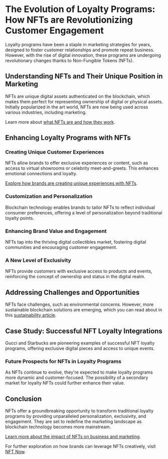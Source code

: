# The Evolution of Loyalty Programs: How NFTs are Revolutionizing Customer Engagement

Loyalty programs have been a staple in marketing strategies for years, designed to foster customer relationships and promote repeat business. However, with the rise of digital innovation, these programs are undergoing revolutionary changes thanks to Non-Fungible Tokens (NFTs).

## Understanding NFTs and Their Unique Position in Marketing

NFTs are unique digital assets authenticated on the blockchain, which makes them perfect for representing ownership of digital or physical assets. Initially popularized in the art world, NFTs are now being used across various industries, including marketing.

Learn more about [what NFTs are and how they work](https://www.coindesk.com/learn/what-are-nfts/).

## Enhancing Loyalty Programs with NFTs

### Creating Unique Customer Experiences

NFTs allow brands to offer exclusive experiences or content, such as access to virtual showrooms or celebrity meet-and-greets. This enhances emotional connections and loyalty.

[Explore how brands are creating unique experiences with NFTs](https://www.forbes.com/sites/forbestechcouncil/2022/06/22/how-brands-can-use-nfts-to-create-unique-customer-experiences/).

### Customization and Personalization

Blockchain technology enables brands to tailor NFTs to reflect individual consumer preferences, offering a level of personalization beyond traditional loyalty points.

### Enhancing Brand Value and Engagement

NFTs tap into the thriving digital collectibles market, fostering digital communities and encouraging customer engagement.

### A New Level of Exclusivity

NFTs provide customers with exclusive access to products and events, reinforcing the concept of ownership and status in the digital realm.

## Addressing Challenges and Opportunities

NFTs face challenges, such as environmental concerns. However, more sustainable blockchain solutions are emerging, which you can read about in this [sustainability article](https://www.greenmatters.com/p/are-nfts-harming-environment).

## Case Study: Successful NFT Loyalty Integrations

Gucci and Starbucks are pioneering examples of successful NFT loyalty programs, offering exclusive digital pieces and access to unique events.

### Future Prospects for NFTs in Loyalty Programs

As NFTs continue to evolve, they're expected to make loyalty programs more dynamic and customer-focused. The possibility of a secondary market for loyalty NFTs could further enhance their value.

## Conclusion

NFTs offer a groundbreaking opportunity to transform traditional loyalty programs by providing unparalleled personalization, exclusivity, and engagement. They are set to redefine the marketing landscape as blockchain technology becomes more mainstream. 

[Learn more about the impact of NFTs on business and marketing](https://hbr.org/2021/03/how-nfts-create-value).

For further exploration on how brands can leverage NFTs creatively, visit [NFT Now](https://www.nftnow.com/).